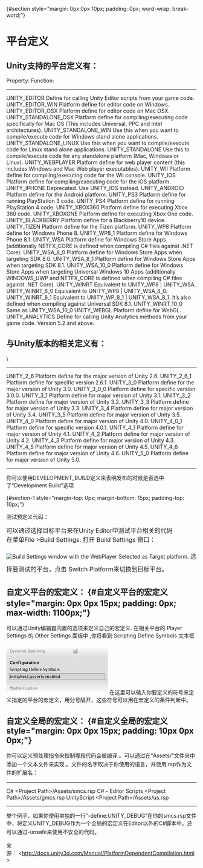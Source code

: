  {#section style="margin: 0px 0px 10px; padding: 0px; word-wrap: break-word;"}

<span data-wiz-span="data-wiz-span">平台定义</span>
===================================================

<span data-wiz-span="data-wiz-span">Unity支持的平台定义有：</span>
------------------------------------------------------------------

<div>

  Property:                                                Function:
  -------------------------------------------------------- ------------------------------------------------------------------------------------------------------------------------------------------------------------------------------------
  <span class="doc-prop">UNITY\_EDITOR</span>              Define for calling Unity Editor scripts from your game code.
  <span class="doc-prop">UNITY\_EDITOR\_WIN</span>         Platform define for editor code on Windows.
  <span class="doc-prop">UNITY\_EDITOR\_OSX</span>         Platform define for editor code on Mac OSX.
  <span class="doc-prop">UNITY\_STANDALONE\_OSX</span>     Platform define for compiling/executing code specifically for Mac OS (This includes Universal, PPC and Intel architectures).
  <span class="doc-prop">UNITY\_STANDALONE\_WIN</span>     Use this when you want to compile/execute code for Windows stand alone applications.
  <span class="doc-prop">UNITY\_STANDALONE\_LINUX</span>   Use this when you want to compile/execute code for Linux stand alone applications.
  <span class="doc-prop">UNITY\_STANDALONE</span>          Use this to compile/execute code for any standalone platform (Mac, Windows or Linux).
  <span class="doc-prop">UNITY\_WEBPLAYER</span>           Platform define for web player content (this includes Windows and Mac Web player executables).
  <span class="doc-prop">UNITY\_WII</span>                 Platform define for compiling/executing code for the Wii console.
  <span class="doc-prop">UNITY\_IOS</span>                 Platform define for compiling/executing code for the iOS platform.
  <span class="doc-prop">UNITY\_IPHONE</span>              Deprecated. Use <span class="doc-prop">UNITY\_IOS</span> instead.
  <span class="doc-prop">UNITY\_ANDROID</span>             Platform define for the Android platform.
  <span class="doc-prop">UNITY\_PS3</span>                 Platform define for running PlayStation 3 code.
  <span class="doc-prop">UNITY\_PS4</span>                 Platform define for running PlayStation 4 code.
  <span class="doc-prop">UNITY\_XBOX360</span>             Platform define for executing Xbox 360 code.
  <span class="doc-prop">UNITY\_XBOXONE</span>             Platform define for executing Xbox One code.
  <span class="doc-prop">UNITY\_BLACKBERRY</span>          Platform define for a Blackberry10 device.
  <span class="doc-prop">UNITY\_TIZEN</span>               Platform define for the Tizen platform.
  <span class="doc-prop">UNITY\_WP8</span>                 Platform define for Windows Phone 8.
  <span class="doc-prop">UNITY\_WP8\_1</span>              Platform define for Windows Phone 8.1.
  <span class="doc-prop">UNITY\_WSA</span>                 Platform define for Windows Store Apps (additionally <span class="doc-prop">NETFX\_CORE</span> is defined when compiling C\# files against .NET Core).
  <span class="doc-prop">UNITY\_WSA\_8\_0</span>           Platform define for Windows Store Apps when targeting SDK 8.0.
  <span class="doc-prop">UNITY\_WSA\_8\_1</span>           Platform define for Windows Store Apps when targeting SDK 8.1.
  <span class="doc-prop">UNITY\_WSA\_10\_0</span>          Platform define for Windows Store Apps when targeting Universal Windows 10 Apps (additionally WINDOWS\_UWP and NETFX\_CORE is defined when compiling C\# files against .NET Core).
  <span class="doc-prop">UNITY\_WINRT</span>               Equivalent to <span class="doc-prop">UNITY\_WP8</span> | <span class="doc-prop">UNITY\_WSA</span>.
  <span class="doc-prop">UNITY\_WINRT\_8\_0</span>         Equivalent to <span class="doc-prop">UNITY\_WP8</span> | <span class="doc-prop">UNITY\_WSA\_8\_0</span>.
  <span class="doc-prop">UNITY\_WINRT\_8\_1</span>         Equivalent to <span class="doc-prop">UNITY\_WP\_8\_1</span> | <span class="doc-prop">UNITY\_WSA\_8\_1</span>. It’s also defined when compiling against Universal SDK 8.1.
  <span class="doc-prop">UNITY\_WINRT\_10\_0</span>        Same as <span class="doc-prop">UNITY\_WSA\_10\_0</span>
  <span class="doc-prop">UNITY\_WEBGL</span>               Platform define for WebGL.
  <span class="doc-prop">UNITY\_ANALYTICS</span>           Define for calling Unity Analytics methods from your game code. Version 5.2 and above.

<span data-wiz-span="data-wiz-span">与Unity版本的相关定义有：</span>
--------------------------------------------------------------------

</div>

<div>

\
  ---------------------------------------------- -----------------------------------------------------
  <span class="doc-prop">UNITY\_2\_6</span>      Platform define for the major version of Unity 2.6.
  <span class="doc-prop">UNITY\_2\_6\_1</span>   Platform define for specific version 2.6.1.
  <span class="doc-prop">UNITY\_3\_0</span>      Platform define for the major version of Unity 3.0.
  <span class="doc-prop">UNITY\_3\_0\_0</span>   Platform define for specific version 3.0.0.
  <span class="doc-prop">UNITY\_3\_1</span>      Platform define for major version of Unity 3.1.
  <span class="doc-prop">UNITY\_3\_2</span>      Platform define for major version of Unity 3.2.
  <span class="doc-prop">UNITY\_3\_3</span>      Platform define for major version of Unity 3.3.
  <span class="doc-prop">UNITY\_3\_4</span>      Platform define for major version of Unity 3.4.
  <span class="doc-prop">UNITY\_3\_5</span>      Platform define for major version of Unity 3.5.
  <span class="doc-prop">UNITY\_4\_0</span>      Platform define for major version of Unity 4.0.
  <span class="doc-prop">UNITY\_4\_0\_1</span>   Platform define for specific version 4.0.1.
  <span class="doc-prop">UNITY\_4\_1</span>      Platform define for major version of Unity 4.1.
  <span class="doc-prop">UNITY\_4\_2</span>      Platform define for major version of Unity 4.2.
  <span class="doc-prop">UNITY\_4\_3</span>      Platform define for major version of Unity 4.3.
  <span class="doc-prop">UNITY\_4\_5</span>      Platform define for major version of Unity 4.5.
  <span class="doc-prop">UNITY\_4\_6</span>      Platform define for major version of Unity 4.6.
  <span class="doc-prop">UNITY\_5\_0</span>      Platform define for major version of Unity 5.0.
  ---------------------------------------------- -----------------------------------------------------

<div style="margin: 0px 0px 15px; padding: 0px; max-width: 1100px;">

<span
data-wiz-span="data-wiz-span">你可以使用DEVELOPMENT\_BUILD定义来表明发布的时候是否选中了“Development
Build”选项</span>

</div>

 {#section-1 style="margin-top: 0px; margin-bottom: 15px; padding-top: 10px;"}

<div>

测试预定义代码：

</div>

<span style="font-weight: normal;"><span data-wiz-span="data-wiz-span"
style="font-size: 1rem;">可以通过选择目标平台来在Unity
Editor中测试平台相关的代码</span>\
<span data-wiz-span="data-wiz-span" style="font-size: 1rem;">在菜单File
&gt;Build Settings. 打开 Build Settings 窗口：</span></span>

![Build Settings window with the WebPlayer Selected as Target
platform.](Unity平台相关的预编译宏定义_files/0.3209067168645561.png)
<span
style="font-size: 1.33rem; line-height: 1.6; font-weight: normal;"><span
data-wiz-span="data-wiz-span"
style="font-size: 1rem;">选择要测试的平台，点击 Switch
Platform来切换到目标平台。</span></span>

<span style="line-height: 1.6;">自定义</span>平台的宏定义： {#自定义平台的宏定义 style="margin: 0px 0px 15px; padding: 0px; max-width: 1100px;"}
-----------------------------------------------------------

可以通过Unity编辑器内置的选项来定义自己的宏定义. 在相关平台的 Player
Settings 的 <span class="doc-keyword">Other Settings</span> 面板中
,你将看到 Scripting Define Symbols 文本框

![](Unity平台相关的预编译宏定义_files/c72e5d28-7f35-497c-9dbd-e536798abd91.png)
在这里可以输入你要定义的符号来定义指定的平台的宏定义，用分号隔开，这些符号可以用在宏定义的条件判断中。

自定义全局的宏定义： {#自定义全局的宏定义 style="margin: 0px 0px 15px; padding: 10px 0px 0px;"}
--------------------

你可以定义预处理指令来控制哪段代码会被编译.。可以通过在<span
style="line-height: 1.6;">“Assets/”</span><span
style="line-height: 1.6;">文件夹中添加</span><span
style="line-height: 1.6;">一个文本文件来实现.。文件的名字取决于你使用的语言，并使用.rsp作为文件的扩展名：</span><span
style="line-height: 1.6;"></span>

  ---------------------- --------------------------------------
  C\#                    &lt;Project Path&gt;/Assets/smcs.rsp
  C\# - Editor Scripts   &lt;Project Path&gt;/Assets/gmcs.rsp
  UnityScript            &lt;Project Path&gt;/Assets/us.rsp
  ---------------------- --------------------------------------

举个例子，如果你使用单独的一行“<span
style="font-size: 1em;">-define:UNITY\_DEBUG</span>”在你的smcs.rsp文件中，将定义<span
style="font-size: 1em;">UNITY\_DEBUG</span>作为一个全局的宏定义在<span
style="line-height: 1.6;">Editor以外的</span><span
style="line-height: 1.6;">C\#脚本中。还可以通过</span><span
style="line-height: 1.6;">-unsafe来使用不安全的代码。</span>

<div>

来源： &lt;<http://docs.unity3d.com/Manual/PlatformDependentCompilation.html>&gt;

</div>

 

</div>
